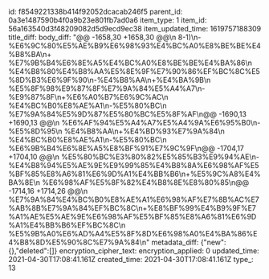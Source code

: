 id: f8549221338b414f92052dcacab246f5
parent_id: 0a3e1487590b4f0a9b23e801fb7ad0a6
item_type: 1
item_id: 56a163540d3f48209082d5d9ecd9ec38
item_updated_time: 1619757188309
title_diff: 
body_diff: "@@ -1658,30 +1658,30 @@\\n 8-1)\\n-%E6%9C%80%E5%AE%B9%E6%98%93%E4%BC%A0%E8%BE%BE%E4%B8%BA\\n+ %E7%9B%B4%E6%8E%A5%E4%BC%A0%E8%BE%BE%E4%BA%86\\n %E4%B8%80%E4%B8%AA%E5%8E%9F%E7%90%86%EF%BC%8C%E5%8D%B3%E6%9F%90\\n-%E4%B8%AA\\n+%E4%BA%9B\\n %E5%8F%98%E9%87%8F%E7%9A%84%E5%A4%A7\\n-%E9%87%8F\\n+%E6%A0%B7%E6%9C%AC\\n %E4%BC%B0%E8%AE%A1\\n-%E5%80%BC\\n %E7%9A%84%E5%9D%87%E5%80%BC%E5%8F%AF\\n@@ -1690,13 +1690,13 @@\\n %E6%AF%94%E5%A4%A7%E5%A4%9A%E6%95%B0\\n-%E5%8D%95\\n %E4%B8%AA\\n+%E4%BD%93%E7%9A%84\\n %E4%BC%B0%E8%AE%A1\\n-%E5%80%BC\\n %E6%9B%B4%E6%8E%A5%E8%BF%91%E7%9C%9F\\n@@ -1704,17 +1704,10 @@\\n %E5%80%BC%E3%80%82%E5%85%B3%E9%94%AE\\n-%E4%B8%94%E5%AE%9E%E9%99%85%E4%B8%8A%E6%98%AF%E5%BF%85%E8%A6%81%E6%9D%A1%E4%BB%B6\\n+%E5%9C%A8%E4%BA%8E\\n %E6%98%AF%E5%8F%82%E4%B8%8E%E8%80%85\\n@@ -1714,16 +1714,26 @@\\n %E7%9A%84%E4%BC%B0%E8%AE%A1%E6%98%AF%E7%8B%AC%E7%AB%8B%E7%9A%84%EF%BC%8C\\n+%E8%BF%99%E4%B9%9F%E7%A1%AE%E5%AE%9E%E6%98%AF%E5%BF%85%E8%A6%81%E6%9D%A1%E4%BB%B6%EF%BC%8C\\n %E5%9B%A0%E6%AD%A4%E5%8F%8D%E6%98%A0%E4%BA%86%E4%B8%8D%E5%90%8C%E7%9A%84\\n"
metadata_diff: {"new":{},"deleted":[]}
encryption_cipher_text: 
encryption_applied: 0
updated_time: 2021-04-30T17:08:41.161Z
created_time: 2021-04-30T17:08:41.161Z
type_: 13